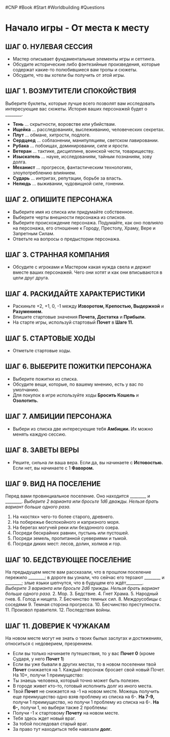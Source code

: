 #CNP #Book #Start #Worldbuilding #Questions 

# Начало игры - От места к месту

## ШАГ 0. НУЛЕВАЯ СЕССИЯ 
- Мастер описывает фундаментальные элементы игры и сеттинга. 
- Обсудите исторические либо фэнтезийные произведения, которые содержат какие-то полюбившиеся вам тропы и сюжеты. 
- Обсудите, что вы хотели бы получить от этой игры. 
## ШАГ 1. ВОЗМУТИТЕЛИ СПОКОЙСТВИЯ 
Выберите буклеты, которые лучше всего позволят вам исследовать интересующие вас сюжеты. История ваших персонажей будет о \_\_\_\_\_\_\_\_. 
- **Тень** … скрытности, воровстве или убийствам. 
- **Ищейка** … расследованиях, выслеживанию, человеческих секретах. 
- **Плут** … обмане, хитрости, подлоге. 
- **Сердцеед** … соблазнении, манипуляциям, светском лавировании. 
- **Рубака** … побоищах, доминировании, силе и ярости. 
- **Ветеран** … тактике, дисциплине, воинской чести, товариществу. 
- **Изыскатель** … науке, исследованиям, тайным познаниям, зову долга. 
- **Механист** … прогрессе, фантастическим технологиях, злоупотреблению влиянием. 
- **Сударь** … интригах, репутации, борьбе за власть. 
- **Нелюдь** … выживании, чудовищной силе, гонении.


## ШАГ 2. ОПИШИТЕ ПЕРСОНАЖА 
- Выберите имя из списка или придумайте собственное. 
- Выберите черты внешности персонажа из списков. 
- Выберите происхождение персонажа. Подумайте, как оно повлияло на персонажа, его отношение к Городу, Престолу, Храму, Вере и Запретным Силам. 
- Ответьте на вопросы о предыстории персонажа. 
## ШАГ 3. СТРАННАЯ КОМПАНИЯ 
- Обсудите с игроками и Мастером какая нужда свела и держит вместе ваших персонажей. Чего они хотят и как они вписываются в цели друг друга.
## ШАГ 4. РАСКИДАЙТЕ ХАРАКТЕРИСТИКИ 
- Раскиньте +2, +1, 0, -1 между **Изворотом, Крепостью, Выдержкой** и **Разумением.** 
- Впишите стартовые значения **Почета, Достатка** и **Прибыли.** 
- На старте игры, используй стартовый **Почет** в **Шаге 11.**

## ШАГ 5. СТАРТОВЫЕ ХОДЫ 
- Отметьте стартовые ходы. 

## ШАГ 6. ВЫБЕРИТЕ ПОЖИТКИ ПЕРСОНАЖА 
- Выберите пожитки из списка. 
- Обсудите вещи, которые, по вашему мнению, есть у вас по умолчанию. 
- Для покупок в игре используйте ходы **Бросить Кошель** и **Озолотить.** 

## ШАГ 7. АМБИЦИИ ПЕРСОНАЖА 
- Выбери из списка две интересующие тебя **Амбиции.** Их можно менять каждую сессию. 
 
## ШАГ 8. ЗАВЕТЫ ВЕРЫ 
- Решите, сильна ли ваша вера. Если да, вы начинаете с **Истовостью.** Если нет, вы начинаете с 1 **Фавором.** 

## ШАГ 9. ВИД НА ПОСЕЛЕНИЕ
Перед вами провинциальное поселение. Оно находится \_\_\_\_\_\_\_\_ и \_\_\_\_\_\_\_\_.
*Выберите 2 варианта или бросьте 1d6 дважды. Нельзя брать вариант больше одного раза.*
1. На «костях» чего-то более старого, древнего.
2. На побережье беспокойного и капризного моря.
3. На берегах могучей реки или бездонного озера.
4. Посреди бескрайних равнин, пустынь или пустошей.
5. Посреди земель, пропитанной суевериями и тьмой.
6. Посреди диких мест: лесов, долин, холмов и гор.

## ШАГ 10. БЕДСТВУЮЩЕЕ ПОСЕЛЕНИЕ
На предыдущем месте вам рассказали, что в прошлом поселение пережило \_\_\_\_\_\_\_\_; в дороге вы узнали, что сейчас его терзают \_\_\_\_\_\_\_\_ и \_\_\_\_\_\_\_\_; злые языки шепчутся, что в будущем его ждёт\_\_\_\_\_\_\_\_.
*Выберите 3 варианта или бросьте 2d6 трижды. Нельзя брать вариант больше одного раза.*
2. Мор.
3. Бедствие.
4. Гнет Храма.
5. Народный гнев.
6. Голод и нищета.
7. Бесчинство темных сил.
8. Междоусобицы с соседями
9. Темная сторона прогресса.
10. Бесчинство преступности.
11. Произвол правителя.
12. Последствия войны.

## ШАГ 11. ДОВЕРИЕ К ЧУЖАКАМ 
На новом месте могут не знать о твоих былых заслугах и достижениях, относиться с недоверием, презрением. 
- Если вы только начинаете путешествия, то у вас **Почет 0** (кроме Сударя, у него **Почет 1**) 
- Если вы уже бывали в других местах, то в новом поселении твой **Почет** снижается на 1. 
Каждый персонаж бросает свой новый Почет. На 10+, получи 1 преимущество: 
- Ты знаешь человека, который точно может быть полезен. 
- В городе живет кто-то, готовый исполнить долг из иного места. 
- Твой **Почет** не снижается на -1 на новом месте. 
Можешь получить еще преимущество одно взяв проблему из списка на 6-. 
**На 7-9,** получи 1 преимущество, но получи 1 проблему из списка на 6-. 
**На 6-,** получи 1, но выбери также 2 проблемы: 
- Получи -1 к стартовому **Почету** на новом месте. 
- Тебя здесь ждет новый враг. 
- За тобой последовал старый враг. 
- За право тут находиться тебе навязали **долг.**
